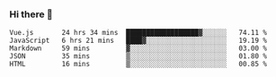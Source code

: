 ### Hi there 👋

<!--
**xin-code/Xin-code** is a ✨ _special_ ✨ repository because its `README.md` (this file) appears on your GitHub profile.

Here are some ideas to get you started:
<!--START_SECTION:waka-->
```text
Vue.js       24 hrs 34 mins  ██████████████████▓░░░░░░   74.11 % 
JavaScript   6 hrs 21 mins   ████▓░░░░░░░░░░░░░░░░░░░░   19.19 % 
Markdown     59 mins         ▓░░░░░░░░░░░░░░░░░░░░░░░░   03.00 % 
JSON         35 mins         ▒░░░░░░░░░░░░░░░░░░░░░░░░   01.80 % 
HTML         16 mins         ▒░░░░░░░░░░░░░░░░░░░░░░░░   00.85 % 
```
<!--END_SECTION:waka-->
